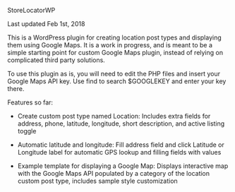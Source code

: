 StoreLocatorWP

Last updated Feb 1st, 2018

This is a WordPress plugin for creating location post types and displaying them using Google Maps. It is a work in progress, 
and is meant to be a simple starting point for custom Google Maps plugin, instead of relying on complicated third party solutions.

To use this plugin as is, you will need to edit the PHP files and insert your Google Maps API key. Use find to search $GOOGLEKEY and
enter your key there.

Features so far:

* Create custom post type named Location: Includes extra fields for address, phone, latitude, longitude, short description, and active listing toggle
    
* Automatic latitude and longitude: Fill address field and click Latitude or Longitude label for automatic GPS lookup and filling fields with values
    
* Example template for displaying a Google Map: Displays interactive map with the Google Maps API populated by a category of the location custom post type, includes sample style customization


